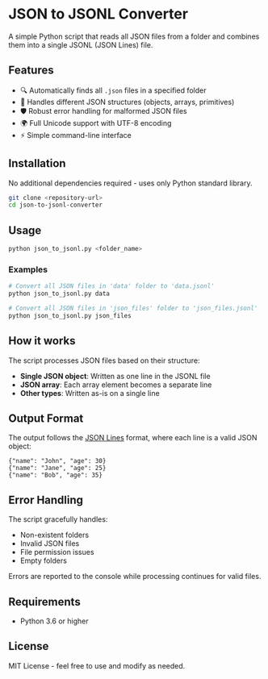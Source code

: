 # JSON to JSONL Converter

A simple Python script that reads all JSON files from a folder and combines them into a single JSONL (JSON Lines) file.

## Features

- 🔍 Automatically finds all `.json` files in a specified folder
- 📄 Handles different JSON structures (objects, arrays, primitives)
- 🛡️ Robust error handling for malformed JSON files
- 🌍 Full Unicode support with UTF-8 encoding
- ⚡ Simple command-line interface

## Installation

No additional dependencies required - uses only Python standard library.

```bash
git clone <repository-url>
cd json-to-jsonl-converter
```

## Usage

```bash
python json_to_jsonl.py <folder_name>
```

### Examples

```bash
# Convert all JSON files in 'data' folder to 'data.jsonl'
python json_to_jsonl.py data

# Convert all JSON files in 'json_files' folder to 'json_files.jsonl'
python json_to_jsonl.py json_files
```

## How it works

The script processes JSON files based on their structure:

- **Single JSON object**: Written as one line in the JSONL file
- **JSON array**: Each array element becomes a separate line
- **Other types**: Written as-is on a single line

## Output Format

The output follows the [JSON Lines](https://jsonlines.org/) format, where each line is a valid JSON object:

```jsonl
{"name": "John", "age": 30}
{"name": "Jane", "age": 25}
{"name": "Bob", "age": 35}
```

## Error Handling

The script gracefully handles:
- Non-existent folders
- Invalid JSON files
- File permission issues
- Empty folders

Errors are reported to the console while processing continues for valid files.

## Requirements

- Python 3.6 or higher

## License

MIT License - feel free to use and modify as needed.
